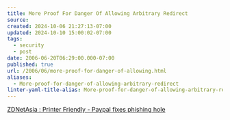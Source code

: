 ```yaml
---
title: More Proof For Danger Of Allowing Arbitrary Redirect
source: 
created: 2024-10-06 21:27:13-07:00
updated: 2024-10-10 15:00:02-07:00
tags:
  - security
  - post
date: 2006-06-20T06:29:00.000-07:00
published: true
url: /2006/06/more-proof-for-danger-of-allowing.html
aliases:
  - More-proof-for-danger-of-allowing-arbitrary-redirect
linter-yaml-title-alias: More-proof-for-danger-of-allowing-arbitrary-redirect
---
```



[ZDNetAsia : Printer Friendly - Paypal fixes phishing hole](http://www.zdnetasia.com/news/security/printfriendly.htm?AT=39368806-39000005c "ZDNetAsia : Printer Friendly - Paypal fixes phishing hole")